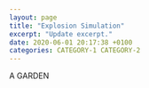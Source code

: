 ```yaml
---
layout: page
title: "Explosion Simulation"
excerpt: "Update excerpt."
date: 2020-06-01 20:17:38 +0100
categories: CATEGORY-1 CATEGORY-2
---
```


A GARDEN
